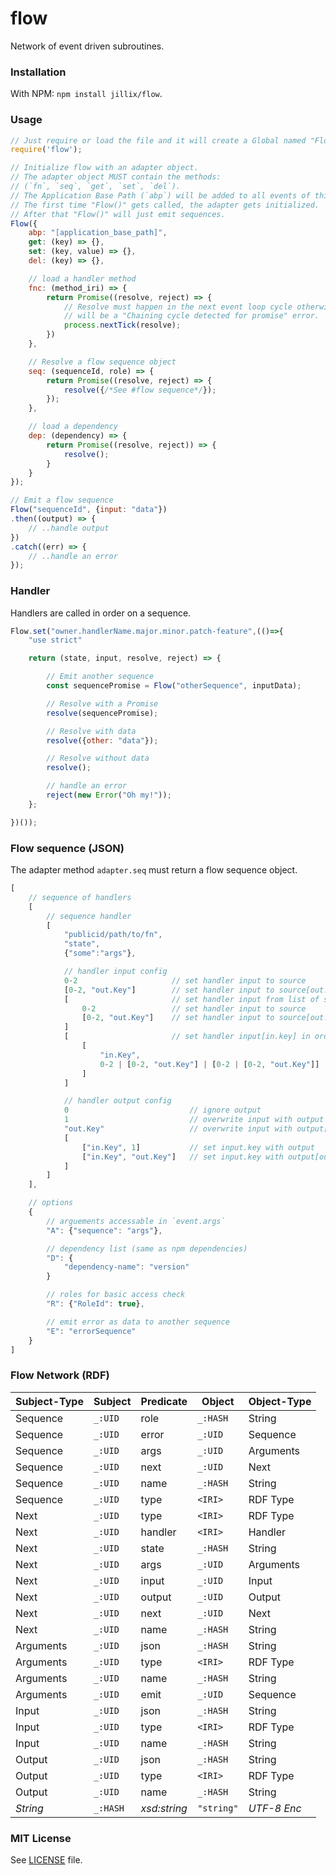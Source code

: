 # flow
Network of event driven subroutines.

### Installation
With NPM: `npm install jillix/flow`.

### Usage
```js
// Just require or load the file and it will create a Global named "Flow".
require('flow');

// Initialize flow with an adapter object.
// The adapter object MUST contain the methods:
// (`fn`, `seq`, `get`, `set`, `del`).
// The Application Base Path (`abp`) will be added to all events of this adapter instance.
// The first time "Flow()" gets called, the adapter gets initialized.
// After that "Flow()" will just emit sequences.
Flow({
    abp: "[application_base_path]",
    get: (key) => {},
    set: (key, value) => {},
    del: (key) => {},

    // load a handler method
    fnc: (method_iri) => {
        return Promise((resolve, reject) => {
            // Resolve must happen in the next event loop cycle otherwise there
            // will be a "Chaining cycle detected for promise" error.
            process.nextTick(resolve);
        })
    },

    // Resolve a flow sequence object
    seq: (sequenceId, role) => {
        return Promise((resolve, reject) => {
            resolve({/*See #flow sequence*/});
        });
    },

    // load a dependency
    dep: (dependency) => {
        return Promise((resolve, reject)) => {
            resolve();
        }
    }
});

// Emit a flow sequence
Flow("sequenceId", {input: "data"})
.then((output) => {
    // ..handle output
})
.catch((err) => {
    // ..handle an error
});
```
### Handler
Handlers are called in order on a sequence.
```js
Flow.set("owner.handlerName.major.minor.patch-feature",(()=>{
    "use strict"

    return (state, input, resolve, reject) => {

        // Emit another sequence
        const sequencePromise = Flow("otherSequence", inputData);

        // Resolve with a Promise
        resolve(sequencePromise);

        // Resolve with data
        resolve({other: "data"});

        // Resolve without data
        resolve();

        // handle an error
        reject(new Error("Oh my!"));
    };

})());
```
### Flow sequence (JSON)
The adapter method `adapter.seq` must return a flow sequence object.
```js
[
    // sequence of handlers
    [
        // sequence handler
        [
            "publicid/path/to/fn",
            "state",
            {"some":"args"},

            // handler input config
            0-2                     // set handler input to source
            [0-2, "out.Key"]        // set handler input to source[out.key]
            [                       // set handler input from list of sources
                0-2                 // set handler input to source
                [0-2, "out.Key"]    // set handler input to source[out.key]
            ]
            [                       // set handler input[in.key] in order
                [
                    "in.Key",
                    0-2 | [0-2, "out.Key"] | [0-2 | [0-2, "out.Key"]]   //(same as handler input config)
                ]
            ]

            // handler output config
            0                           // ignore output
            1                           // overwrite input with output
            "out.Key"                   // overwrite input with output[out.key]
            [
                ["in.Key", 1]           // set input.key with output
                ["in.Key", "out.Key"]   // set input.key with output[out.key]
            ]
        ]
    ],

    // options
    {
        // arguements accessable in `event.args`
        "A": {"sequence": "args"},

        // dependency list (same as npm dependencies)
        "D": {
            "dependency-name": "version"
        }

        // roles for basic access check
        "R": {"RoleId": true},

        // emit error as data to another sequence
        "E": "errorSequence"
    }
]
```
### Flow Network (RDF)
| Subject-Type  | Subject  | Predicate      | Object     | Object-Type |
| ------------- | -------- | -------------- | -----------| ----------- |
| Sequence      | `_:UID`  | role           | `_:HASH`   | String      |
| Sequence      | `_:UID`  | error          | `_:UID`    | Sequence    |
| Sequence      | `_:UID`  | args           | `_:UID`    | Arguments   |
| Sequence      | `_:UID`  | next           | `_:UID`    | Next        |
| Sequence      | `_:UID`  | name           | `_:HASH`   | String      |
| Sequence      | `_:UID`  | type           | `<IRI>`    | RDF Type    |
| Next          | `_:UID`  | type           | `<IRI>`    | RDF Type    |
| Next          | `_:UID`  | handler        | `<IRI>`    | Handler     |
| Next          | `_:UID`  | state          | `_:HASH`   | String      |
| Next          | `_:UID`  | args           | `_:UID`    | Arguments   |
| Next          | `_:UID`  | input          | `_:UID`    | Input       |
| Next          | `_:UID`  | output         | `_:UID`    | Output      |
| Next          | `_:UID`  | next           | `_:UID`    | Next        |
| Next          | `_:UID`  | name           | `_:HASH`   | String      |
| Arguments     | `_:UID`  | json           | `_:HASH`   | String      |
| Arguments     | `_:UID`  | type           | `<IRI>`    | RDF Type    |
| Arguments     | `_:UID`  | name           | `_:HASH`   | String      |
| Arguments     | `_:UID`  | emit           | `_:UID`    | Sequence    |
| Input         | `_:UID`  | json           | `_:HASH`   | String      |
| Input         | `_:UID`  | type           | `<IRI>`    | RDF Type    |
| Input         | `_:UID`  | name           | `_:HASH`   | String      |
| Output        | `_:UID`  | json           | `_:HASH`   | String      |
| Output        | `_:UID`  | type           | `<IRI>`    | RDF Type    |
| Output        | `_:UID`  | name           | `_:HASH`   | String      |
| *String*      | `_:HASH` | *xsd:string*   | `"string"` | *UTF-8 Enc* |
### MIT License
See [LICENSE](https://github.com/jillix/flow/blob/master/LICENSE) file.
